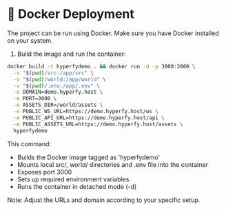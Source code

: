 # 🐳 Docker Deployment

The project can be run using Docker. Make sure you have Docker installed on your system.

1. Build the image and run the container:

```bash
docker build -t hyperfydemo . && docker run -d -p 3000:3000 \
  -v "$(pwd)/src:/app/src" \
  -v "$(pwd)/world:/app/world" \
  -v "$(pwd)/.env:/app/.env" \
  -e DOMAIN=demo.hyperfy.host \
  -e PORT=3000 \
  -e ASSETS_DIR=/world/assets \
  -e PUBLIC_WS_URL=https://demo.hyperfy.host/ws \
  -e PUBLIC_API_URL=https://demo.hyperfy.host/api \
  -e PUBLIC_ASSETS_URL=https://demo.hyperfy.host/assets \
  hyperfydemo
```

This command:
- Builds the Docker image tagged as 'hyperfydemo'
- Mounts local src/, world/ directories and .env file into the container
- Exposes port 3000
- Sets up required environment variables
- Runs the container in detached mode (-d)

Note: Adjust the URLs and domain according to your specific setup.
<!-- Auto-update: 2025-10-13T03:08:26.818788 -->
